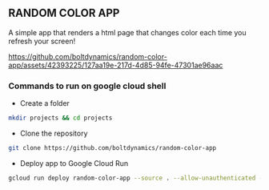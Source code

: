 ## RANDOM COLOR APP

A simple app that renders a html page that changes color each time you refresh your screen!

https://github.com/boltdynamics/random-color-app/assets/42393225/127aa19e-217d-4d85-94fe-47301ae96aac

### Commands to run on google cloud shell

* Create a folder
```bash
mkdir projects && cd projects
```

* Clone the repository
```bash
git clone https://github.com/boltdynamics/random-color-app
```

* Deploy app to Google Cloud Run
```bash
gcloud run deploy random-color-app --source . --allow-unauthenticated --region=us-central1 --project <project_id>
```
